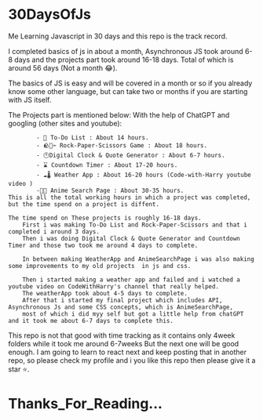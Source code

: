 # 30DaysOfJs
Me Learning Javascript in 30 days and this repo is the track record.

I completed  basics of js in about a month, Asynchronous JS took around 6-8 days and the projects part took around 16-18 days. Total of which is around 56 days (Not a month 😂).

The basics of JS is easy and will be covered in a month or so if you already know some other language, but can take two or months if you are starting with JS itself.

The Projects part is mentioned below: 
    With the help of ChatGPT and googling (other sites and youtube):
                
            - 📝 To-Do List : About 14 hours.
            - 🪨📃✂️ Rock-Paper-Scissors Game : About 18 hours.
            - 🕛Digital Clock & Quote Generator : About 6-7 hours.
            - ⌛ Countdown Timer : About 17-20 hours.
            - ☁️🌡️ Weather App : About 16-20 hours (Code-with-Harry youtube video )
            -🏯🎌 Anime Search Page : About 30-35 hours.
    This is all the total working hours in which a project was completed, but the time spend on a project is diffent. 
    
    The time spend on These projects is roughly 16-18 days.
        First i was making To-Do List and Rock-Paper-Scissors and that i completed i around 3 days.
        Then i was doing Digital Clock & Quote Generator and Countdown Timer and those two took me around 4 days to complete.

        In between making WeatherApp and AnimeSearchPage i was also making some improvements to my old projects  in js and css.

        Then i started making a weather app and failed and i watched a youtube video on CodeWithHarry's channel that really helped.
        The weatherApp took about 4-5 days to complete.
        After that i started my final project which includes API, Asynchronous Js and some CSS concepts, which is AnimeSearchPage,
        most of which i did myy self but got a little help from chatGPT and it took me about 6-7 days to complete this.

This repo is not that good with time tracking as it contains only 4week folders while it took me around 6-7weeks
But the next one will be good enough.
I am going to learn to react next and keep posting that in another repo, so please check my profile and i you like this repo then please give it a star ⭐.

# Thanks_For_Reading...